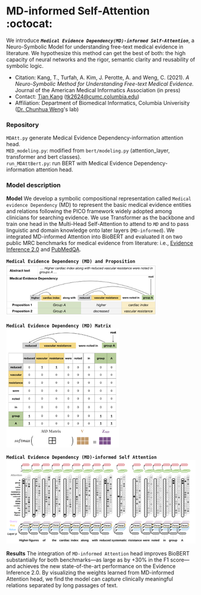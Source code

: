 # MD-informed Self-Attention :octocat: 
We introduce ***`Medical Evidence Dependency(MD)-informed Self-Attention`***, a Neuro-Symbolic Model for understanding free-text medical evidence in literature. We hypothesize this method can get the best of both: the high capacity of neural networks and the rigor, semantic clarity and reusability of symbolic logic.  

* Citation: Kang, T., Turfah, A. Kim, J. Perotte, A. and Weng, C. (2021). *A Neuro-Symbolic Method for Understanding Free-text Medical Evidence.* Journal of the American Medical Informatics Association (in press)
* Contact: [Tian Kang](http://www.tiankangnlp.com)  (tk2624@cumc.columbia.edu)  
* Affiliation: Department of Biomedical Informatics, Columbia Univerisity ([Dr. Chunhua Weng](http://people.dbmi.columbia.edu/~chw7007/)'s lab)   

### Repository 
`MDAtt.py` generate Medical Evidence Dependency-information attention head.  
`MED_modeling.py`: modified from `bert/modeling.py` (attention_layer, transformer and bert classes).  
`run_MDAttBert.py`: run BERT with Medical Evidence Dependency-information attention head.  

### Model description
**Model** We develop a symbolic compositional representation called `Medical evidence Dependency` (MD) to represent the basic medical evidence entities and relations following the PICO framework widely adopted among clinicians for searching evidence. We use Transformer as the backbone and train one head in the Multi-Head Self-Attention to attend to *`MD`* and to pass linguistic and domain knowledge onto later layers (`MD-informed`). We integrated MD-informed Attention into BioBERT and evaluated it on two public MRC benchmarks for medical evidence from literature: i.e., [Evidence Inference 2.0](http://evidence-inference.ebm-nlp.com/) and [PubMedQA](https://pubmedqa.github.io/).   


**`Medical Evidence Dependency (MD) and Proposition`**   
   <img src="https://github.com/Tian312/MD-Attention/blob/master/figures/C6-MEP.png" alt="MEP" width="400"/>  

**`Medical Evidence Dependency (MD) Matrix`**   
  <img src="https://github.com/Tian312/MD-Attention/blob/master/figures/C6-MDmatrix.png" alt="MEP" width="300"/>  

**`Medical Evidence Dependency (MD)-informed Self Attention`**  
  <img src="https://github.com/Tian312/MD-Attention/blob/master/figures/C6-MDattention.png" alt="MEP" width="600"/> 


**Results** The integration of `MD-informed Attention` head improves BioBERT substantially for both benchmarks—as large as by +30% in the F1 score—and achieves the new state-of-the-art performance on the Evidence Inference 2.0. By visualizing the weights learned from MD-informed Attention head, we find the model can capture clinically meaningful relations separated by long passages of text. 
